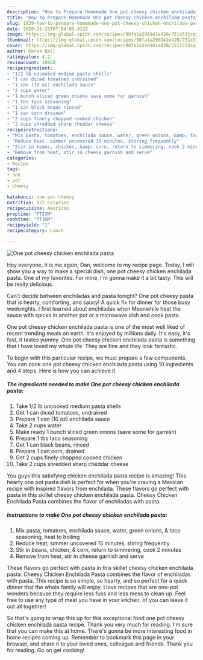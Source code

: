 ```yaml
---
description: "How to Prepare Homemade One pot cheesy chicken enchilada pasta"
title: "How to Prepare Homemade One pot cheesy chicken enchilada pasta"
slug: 1839-how-to-prepare-homemade-one-pot-cheesy-chicken-enchilada-pasta
date: 2020-11-25T07:04:05.412Z
image: https://img-global.cpcdn.com/recipes/90fa1a296941e420/751x532cq70/one-pot-cheesy-chicken-enchilada-pasta-recipe-main-photo.jpg
thumbnail: https://img-global.cpcdn.com/recipes/90fa1a296941e420/751x532cq70/one-pot-cheesy-chicken-enchilada-pasta-recipe-main-photo.jpg
cover: https://img-global.cpcdn.com/recipes/90fa1a296941e420/751x532cq70/one-pot-cheesy-chicken-enchilada-pasta-recipe-main-photo.jpg
author: Derek Ball
ratingvalue: 4.2
reviewcount: 19058
recipeingredient:
- "1/2 lb uncooked medium pasta shells"
- "1 can diced tomatoes undrained"
- "1 can (10 oz) enchilada sauce"
- "2 cups water"
- "1 bunch sliced green onions save some for garnish"
- "1 tbs taco seasoning"
- "1 can black beans rinsed"
- "1 can corn drained"
- "2 cups finely chopped cooked chicken"
- "2 cups shredded sharp cheddar cheese"
recipeinstructions:
- "Mix pasta, tomatoes, enchilada sauce, water, green onions, &amp; taco seasoning, heat to boiling"
- "Reduce heat, simmer uncovered 15 minutes, stiring frequently"
- "Stir in beans, chicken, &amp; corn, return to simmering, cook 2 minutes"
- "Remove from heat, stir in cheese garnish and serve"
categories:
- Recipe
tags:
- one
- pot
- cheesy

katakunci: one pot cheesy 
nutrition: 172 calories
recipecuisine: American
preptime: "PT23M"
cooktime: "PT38M"
recipeyield: "1"
recipecategory: Lunch

---
```



![One pot cheesy chicken enchilada pasta](https://img-global.cpcdn.com/recipes/90fa1a296941e420/751x532cq70/one-pot-cheesy-chicken-enchilada-pasta-recipe-main-photo.jpg)

Hey everyone, it is me again, Dan, welcome to my recipe page. Today, I will show you a way to make a special dish, one pot cheesy chicken enchilada pasta. One of my favorites. For mine, I'm gonna make it a bit tasty. This will be really delicious.

Can&#39;t decide between enchiladas and pasta tonight? One pot cheesy pasta that is hearty, comforting, and saucy! A quick fix for dinner for those busy weeknights. I first learned about enchiladas when Meanwhile heat the sauce with spices in another pot or a microwave dish and cook pasta.

One pot cheesy chicken enchilada pasta is one of the most well liked of recent trending meals on earth. It's enjoyed by millions daily. It's easy, it's fast, it tastes yummy. One pot cheesy chicken enchilada pasta is something that I have loved my whole life. They are fine and they look fantastic.


To begin with this particular recipe, we must prepare a few components. You can cook one pot cheesy chicken enchilada pasta using 10 ingredients and 4 steps. Here is how you can achieve it.

<!--inarticleads1-->

##### The ingredients needed to make One pot cheesy chicken enchilada pasta:

1. Take 1/2 lb uncooked medium pasta shells
1. Get 1 can diced tomatoes, undrained
1. Prepare 1 can (10 oz) enchilada sauce
1. Take 2 cups water
1. Make ready 1 bunch sliced green onions (save some for garnish)
1. Prepare 1 tbs taco seasoning
1. Get 1 can black beans, rinsed
1. Prepare 1 can corn, drained
1. Get 2 cups finely chopped cooked chicken
1. Take 2 cups shredded sharp cheddar cheese


You guys this satisfying chicken enchilada pasta recipe is amazing! This hearty one pot pasta dish is perfect for when you&#39;re craving a Mexican recipe with inspired flavors from enchilada. These flavors go perfect with pasta in this skillet cheesy chicken enchilada pasta. Cheesy Chicken Enchilada Pasta combines the flavor of enchiladas with pasta. 

<!--inarticleads2-->

##### Instructions to make One pot cheesy chicken enchilada pasta:

1. Mix pasta, tomatoes, enchilada sauce, water, green onions, &amp; taco seasoning, heat to boiling
1. Reduce heat, simmer uncovered 15 minutes, stiring frequently
1. Stir in beans, chicken, &amp; corn, return to simmering, cook 2 minutes
1. Remove from heat, stir in cheese garnish and serve


These flavors go perfect with pasta in this skillet cheesy chicken enchilada pasta. Cheesy Chicken Enchilada Pasta combines the flavor of enchiladas with pasta. This recipe is so simple, so hearty, and so perfect for a quick dinner that the whole family will enjoy. I love recipes that are one-pot wonders because they require less fuss and less mess to clean up. Feel free to use any type of meat you have in your kitchen, of you can leave it out all together! 

So that's going to wrap this up for this exceptional food one pot cheesy chicken enchilada pasta recipe. Thank you very much for reading. I'm sure that you can make this at home. There's gonna be more interesting food in home recipes coming up. Remember to bookmark this page in your browser, and share it to your loved ones, colleague and friends. Thank you for reading. Go on get cooking!
